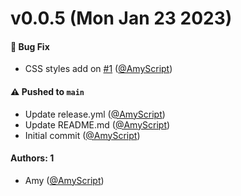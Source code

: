 # v0.0.5 (Mon Jan 23 2023)

#### 🐛 Bug Fix

- CSS styles add on [#1](https://github.com/AmyScript/storybook-addon/pull/1) ([@AmyScript](https://github.com/AmyScript))

#### ⚠️ Pushed to `main`

- Update release.yml ([@AmyScript](https://github.com/AmyScript))
- Update README.md ([@AmyScript](https://github.com/AmyScript))
- Initial commit ([@AmyScript](https://github.com/AmyScript))

#### Authors: 1

- Amy ([@AmyScript](https://github.com/AmyScript))
